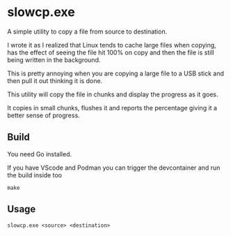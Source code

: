 slowcp.exe
==========

A simple utility to copy a file from source to destination.

I wrote it as I realized that Linux tends to cache large files when copying, has the effect of seeing the file hit 100% on copy and then the file is still being written in the background. 

This is pretty annoying when you are copying a large file to a USB stick and then pull it out thinking it is done.

This utility will copy the file in chunks and display the progress as it goes.

It copies in small chunks, flushes it and reports the percentage giving it a better sense of progress.

Build
-----

You need Go installed.

If you have VScode and Podman you can trigger the devcontainer and run the build inside too


```make```


Usage
-----

```slowcp.exe <source> <destination>```
